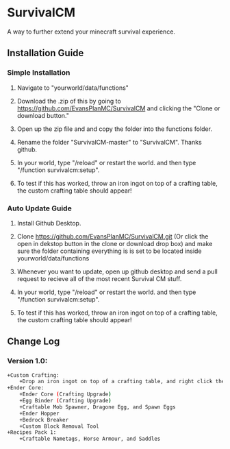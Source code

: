 # SurvivalCM

A way to further extend your minecraft survival experience.

## Installation Guide

### Simple Installation

1. Navigate to "yourworld/data/functions"

2. Download the .zip of this by going to https://github.com/EvansPlanMC/SurvivalCM and clicking the "Clone or download button."

3. Open up the zip file and and copy the folder into the functions folder.

4. Rename the folder "SurvivalCM-master" to "SurvivalCM". Thanks github.

5. In your world, type "/reload" or restart the world. and then type "/function survivalcm:setup".

6. To test if this has worked, throw an iron ingot on top of a crafting table, the custom crafting table should appear!


### Auto Update Guide

1. Install Github Desktop.

2. Clone https://github.com/EvansPlanMC/SurvivalCM.git (Or click the open in dekstop button in the clone or download drop box) and make sure the folder containing everything is is set to be located inside yourworld/data/functions

3. Whenever you want to update, open up github desktop and send a pull request to recieve all of the most recent Survival CM stuff.

4. In your world, type "/reload" or restart the world. and then type "/function survivalcm:setup".

5. To test if this has worked, throw an iron ingot on top of a crafting table, the custom crafting table should appear!


## Change Log

### Version 1.0:
```sh
+Custom Crafting:
    +Drop an iron ingot on top of a crafting table, and right click the iron button on top to craft!
+Ender Core:
    +Ender Core (Crafting Upgrade)
    +Egg Binder (Crafting Upgrade)
    +Craftable Mob Spawner, Dragone Egg, and Spawn Eggs
    +Ender Hopper
    +Bedrock Breaker
    +Custom Block Removal Tool
+Recipes Pack 1:
    +Craftable Nametags, Horse Armour, and Saddles
```
